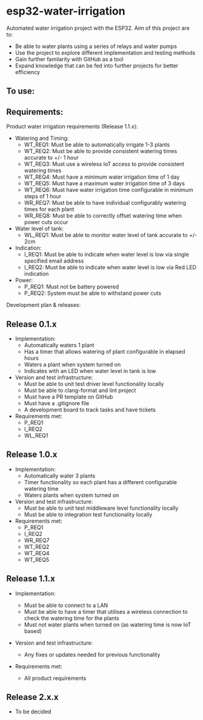 # esp32-water-irrigation
Automated water irrigation project with the ESP32. Aim of this project are to: 
* Be able to water plants using a series of relays and water pumps
* Use the project to explore different implementation and testing methods 
* Gain further familarity with GitHub as a tool 
* Expand knowledge that can be fed into further projects for better efficiency

## To use: 


## Requirements: 

Product water irrigation requirements (Release 1.1.x): 
  * Watering and Timing: 
	* WT_REQ1: Must be able to automatically irrigate 1-3 plants
	* WT_REQ2: Must be able to provide consistent watering times accurate to +/- 1 hour
	* WT_REQ3: Must use a wireless IoT access to provide consistent watering times 
	* WT_REQ4: Must have a minimum water irrigation time of 1 day
	* WT_REQ5: Must have a maximum water irrigation time of 3 days
	* WT_REQ6: Must have water irrigation time configurable in minimum steps of 1 hour
	* WR_REQ7: Must be able to have individual configurably watering times for each plant
	* WR_REQ8: Must be able to correctly offset watering time when power cuts occur
  * Water level of tank: 
    * WL_REQ1: Must be able to monitor water level of tank accurate to +/- 2cm
  * Indication: 
	* I_REQ1: Must be able to indicate when water level is low via single specified email address
	* I_REQ2: Must be able to indicate when water level is low via Red LED indication
  * Power: 
	* P_REQ1: Must not be battery powered
	* P_REQ2: System must be able to withstand power cuts

Development plan & releases:

## Release 0.1.x
  * Implementation:
	* Automatically waters 1 plant
	* Has a timer that allows watering of plant configurable in elapsed hours
	* Waters a plant when system turned on 
	* Indicates with an LED when water level in tank is low
  * Version and test infrastructure:
	* Must be able to unit test driver level functionality locally
	* Must be able to clang-format and lint project
	* Must have a PR template on GitHub
	* Must have a .gitignore file
	* A development board to track tasks and have tickets 
  * Requirements met: 
	* P_REQ1
	* I_REQ2
	* WL_REQ1
	
## Release 1.0.x
  * Implementation:
	* Automatically water 3 plants
	* Timer functionality so each plant has a different configurable watering time
	* Waters plants when system turned on
  * Version and test infrastructure:
	* Must be able to unit test middleware level functionality locally
	* Must be able to integration test functionality locally
  * Requirements met: 
	* P_REQ1
	* I_REQ2
	* WR_REQ7
	* WT_REQ2
	* WT_REQ4
	* WT_REQ5
	
## Release 1.1.x
  * Implementation:

	* Must be able to connect to a LAN
	* Must be able to have a timer that utilises a wireless connection to check the watering time for the plants
	* Must not water plants when turned on (as watering time is now IoT based)
  * Version and test infrastructure: 
	* Any fixes or updates needed for previous functionality
  * Requirements met: 
    * All product requirements 
	
## Release 2.x.x
  * To be decided
